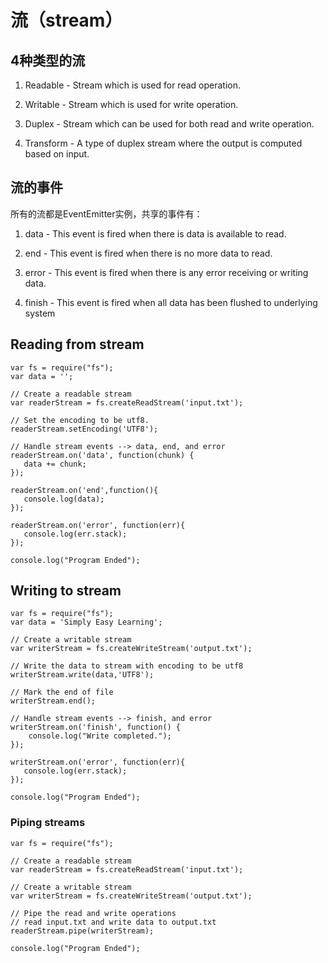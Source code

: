 # 流（stream）
## 4种类型的流
1. Readable - Stream which is used for read operation.

2. Writable - Stream which is used for write operation.

3. Duplex - Stream which can be used for both read and write operation.

4. Transform - A type of duplex stream where the output is computed based on input.

## 流的事件
所有的流都是EventEmitter实例，共享的事件有：

1. data - This event is fired when there is data is available to read.

2. end - This event is fired when there is no more data to read.

3. error - This event is fired when there is any error receiving or writing data.

4. finish - This event is fired when all data has been flushed to underlying system

## Reading from stream
```
var fs = require("fs");
var data = '';

// Create a readable stream
var readerStream = fs.createReadStream('input.txt');

// Set the encoding to be utf8. 
readerStream.setEncoding('UTF8');

// Handle stream events --> data, end, and error
readerStream.on('data', function(chunk) {
   data += chunk;
});

readerStream.on('end',function(){
   console.log(data);
});

readerStream.on('error', function(err){
   console.log(err.stack);
});

console.log("Program Ended");
```


## Writing to stream
```
var fs = require("fs");
var data = 'Simply Easy Learning';

// Create a writable stream
var writerStream = fs.createWriteStream('output.txt');

// Write the data to stream with encoding to be utf8
writerStream.write(data,'UTF8');

// Mark the end of file
writerStream.end();

// Handle stream events --> finish, and error
writerStream.on('finish', function() {
    console.log("Write completed.");
});

writerStream.on('error', function(err){
   console.log(err.stack);
});

console.log("Program Ended");
```

### Piping streams

```
var fs = require("fs");

// Create a readable stream
var readerStream = fs.createReadStream('input.txt');

// Create a writable stream
var writerStream = fs.createWriteStream('output.txt');

// Pipe the read and write operations
// read input.txt and write data to output.txt
readerStream.pipe(writerStream);

console.log("Program Ended");
```

